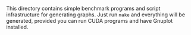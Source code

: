 This directory contains simple benchmark programs and script
infrastructure for generating graphs.  Just run `make` and everything
will be generated, provided you can run CUDA programs and have Gnuplot
installed.